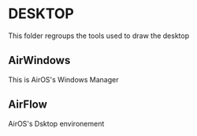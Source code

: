# DESKTOP

This folder regroups the tools used to draw the desktop

## AirWindows

This is AirOS's Windows Manager

## AirFlow

AirOS's Dsktop environement